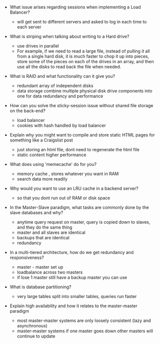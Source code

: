 - What issue arises regarding sessions when implementing a Load Balancer?
  - will get sent to different servers and asked to log in each time to each server

- What is striping when talking about writing to a Hard drive?
  - use drives in parallel 
  - For example, if we need to read a large file, instead of pulling it all from a single hard disk, it is much faster to chop it up into pieces, store some of the pieces on each of the drives in an array, and then use all the disks to read back the file when needed.

- What is RAID and what functionality can it give you?
  - redundant array of independent disks 
  - data storage combine multiple physical disk drive components into one for data redundancy and performance 
  
- How can you solve the sticky-session issue without shared file storage on the back-end?
  - load balancer 
  - cookies with hash handled by load balancer  

- Explain why you might want to compile and store static HTML pages for something like a Craigslist post
  - just storing an html file, dont need to regenerate the html file 
  - static content higher performance 

- What does using 'memecache' do for you?
  - memory cache , stores whatever you want in RAM
  - search data more readily 

- Why would you want to use an LRU cache in a backend server?
  - so that you dont run out of RAM or disk space 

- In the Master-Slave paradigm, what tasks are commonly done by the slave databases and why?
  - anytime query request on master, query is copied down to slaves, and they do the same thing 
  - master and all slaves are identical 
  - backups that are identical 
  - redundancy 


- In a multi-tiered architecture, how do we get redundancy and responsiveness?
  - master - master set up 
  - loadbalance across two masters 
  - if lose 1 master still have a backup master you can use 

-  What is database partitioning?
   - very large tables split into smaller tables, queries run faster 

-  Explain high availability and how it relates to the master-master paradigm
   - most master-master systems are only loosely consistent (lazy and asynchronous)
   - master-master systems if one master goes down other masters will continue to update 